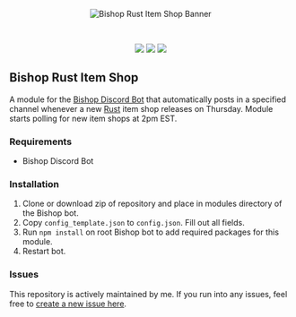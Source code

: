 <div align="center">
	<p>
		<img src="https://raw.githubusercontent.com/alexriley1223/bishop-rustitemshop/static/bishopbanner.png" alt="Bishop Rust Item Shop Banner" />
	</p>
	<br />
	<p>
		<img src="https://img.shields.io/github/license/alexriley1223/bishop-rustitemshop" />
		<img src="https://img.shields.io/github/v/tag/alexriley1223/bishop-rustitemshop"/>
		<img src="https://img.shields.io/badge/Bishop-4.x-7046ff" />
	</p>
</div>

## Bishop Rust Item Shop

A module for the [Bishop Discord Bot](https://github.com/alexriley1223/bishop) that automatically posts in a specified channel whenever a new [Rust](https://rust.facepunch.com/) item shop releases on Thursday. Module starts polling for new item shops at 2pm EST.

### Requirements
- Bishop Discord Bot

### Installation
1. Clone or download zip of repository and place in modules directory of the Bishop bot.
2. Copy `config_template.json` to `config.json`. Fill out all fields.
3. Run `npm install` on root Bishop bot to add required packages for this module.
4. Restart bot.

### Issues
This repository is actively maintained by me. If you run into any issues, feel free to <a href="https://github.com/alexriley1223/bishop-rustitemshop/issues/new">create a new issue here</a>.